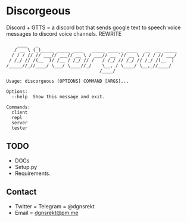 # Discorgeous
Discord + GTTS = a discord bot that sends google text to speech voice messages to discord voice channels.
REWRITE

```
    ____   _
   / __ \ (_)_____ _____ ____   _____ ____ _ ____   __  __ _____
  / / / // // ___// ___// __ \ / ___// __ `// __ \ / / / // ___/
 / /_/ // /(__  )/ /__ / /_/ // /   / /_/ // /_/ // /_/ /(__  )
/_____//_//____/ \___/ \____//_/    \__, / \____/ \__,_//____/
                                   /____/

Usage: discorgeous [OPTIONS] COMMAND [ARGS]...

Options:
  --help  Show this message and exit.

Commands:
  client
  repl
  server
  tester
```

## TODO
* DOCs
* Setup.py
* Requirements.

## Contact
* Twitter = Telegram = @dgnsrekt
* Email = dgnsrekt@pm.me
